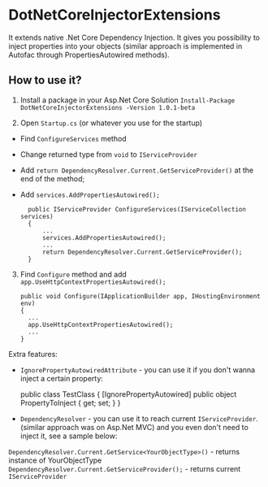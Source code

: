 # DotNetCoreInjectorExtensions

It extends native .Net Core Dependency Injection. It gives you possibility to inject properties into your objects (similar approach is implemented in Autofac through PropertiesAutowired methods).

## How to use it?

1. Install a package in your Asp.Net Core Solution
`Install-Package DotNetCoreInjectorExtensions -Version 1.0.1-beta`

2. Open `Startup.cs` (or whatever you use for the startup)
* Find `ConfigureServices` method
* Change returned type from `void` to `IServiceProvider`
* Add `return DependencyResolver.Current.GetServiceProvider()` at the end of the method;
* Add `services.AddPropertiesAutowired();`

		public IServiceProvider ConfigureServices(IServiceCollection services)
		{
			...
			services.AddPropertiesAutowired();
			...
			return DependencyResolver.Current.GetServiceProvider();
		}

3.  Find `Configure` method and add `app.UseHttpContextPropertiesAutowired();`

		public void Configure(IApplicationBuilder app, IHostingEnvironment env)
		{
		  ...
		  app.UseHttpContextPropertiesAutowired();
		  ...
		}

Extra features:

* `IgnorePropertyAutowiredAttribute` - you can use it if you don't wanna inject a certain property:

	public class TestClass
	{
		[IgnorePropertyAutowired]
		public object PropertyToInject { get; set; }
	}
* `DependencyResolver` - you can use it to reach current `IServiceProvider`. (similar approach was on Asp.Net MVC) and you even don't need to inject it, see a sample below:

`DependencyResolver.Current.GetService<YourObjectType>()` - returns instance of YourObjectType
`DependencyResolver.Current.GetServiceProvider();` - returns current `IServiceProvider`

